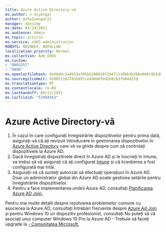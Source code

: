 ```yaml
---
title: Azure Active Directory-vă
ms.author: v-aiyengar
author: AshaIyengar21
manager: dansimp
ms.date: 03/24/2021
ms.audience: Admin
ms.topic: article
ms.service: o365-administration
ROBOTS: NOINDEX, NOFOLLOW
localization_priority: Normal
ms.collection: Adm_O365
ms.custom:
- "9003257"
- "9890"
ms.openlocfilehash: 9e08d6c2a4553e395b5206816f29471118bb3b286e669c0b2d07a740e2a3c749
ms.sourcegitcommit: 920051182781bd97ce4d4d6fbd268cb37b84d239
ms.translationtype: MT
ms.contentlocale: ro-RO
ms.lasthandoff: 08/11/2021
ms.locfileid: "57894563"
---
```

# <a name="azure-active-directory-join"></a>Azure Active Directory-vă

1. În cazul în care configurați înregistrările dispozitivelor pentru prima dată, asigurați-vă că ați revizuit Introducere în gestionarea dispozitivelor în [Azure Active Directory](https://docs.microsoft.com/azure/active-directory/devices/overview) care vă va ghida despre cum să controlați dispozitivele la Azure AD. 
1. Dacă înregistrați dispozitivele direct în Azure AD și le înscrieți în Intune, va trebui să [](https://docs.microsoft.com/mem/intune/fundamentals/licenses-assign) vă asigurați că ați configurat [Intune](https://docs.microsoft.com/mem/intune/enrollment/device-enrollment) și că licențierea a fost configurată mai întâi.
1. Asigurați-vă că sunteți autorizat să efectuați operațiuni în Azure AD. Doar un administrator global din Azure AD poate gestiona setările pentru înregistrările dispozitivelor.
1. Pentru a face implementarea uniării Azure AD, consultați [Planificarea Azure AD Join.](https://docs.microsoft.com/azure/active-directory/devices/azureadjoin-plan)

Pentru mai multe detalii despre rezolvarea problemelor comune cu asocierea la Azure AD, consultați Întrebări frecvente despre [Azure Ad Join](https://docs.microsoft.com/azure/active-directory/devices/faq) și pentru Windows 10 un dispozitiv profesionist, consultați Nu puteți să vă asociați unui computer Windows 10 Pro la Azure AD - Trebuie să faceți upgrade la [- Comunitatea Microsoft.](https://answers.microsoft.com/en-us/msoffice/forum/msoffice_install-mso_win10-mso_365hp/unable-to-join-windows-10-pro-machine-to-azure-ad/abb1ca7d-b317-45ec-a628-e1c10eae2900)
